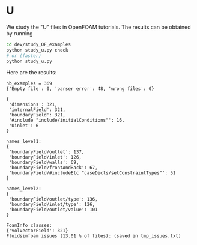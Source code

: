 # U

We study the "U" files in OpenFOAM tutorials. The results can be obtained
by running

```sh
cd dev/study_OF_examples
python study_u.py check
# or (faster)
python study_u.py
```

Here are the results:

```
nb_examples = 369
{'Empty file': 0, 'parser error': 48, 'wrong files': 0}

{
 'dimensions': 321,
 'internalField': 321,
 'boundaryField': 321,
 '#include "include/initialConditions"': 16,
 'Uinlet': 6
}

names_level1:
{
 'boundaryField/outlet': 137,
 'boundaryField/inlet': 126,
 'boundaryField/walls': 69,
 'boundaryField/frontAndBack': 67,
 'boundaryField/#includeEtc "caseDicts/setConstraintTypes"': 51
}

names_level2:
{
 'boundaryField/outlet/type': 136,
 'boundaryField/inlet/type': 126,
 'boundaryField/outlet/value': 101
}

FoamInfo classes:
{'volVectorField': 321}
Fluidsimfoam issues (13.01 % of files): (saved in tmp_issues.txt)

```